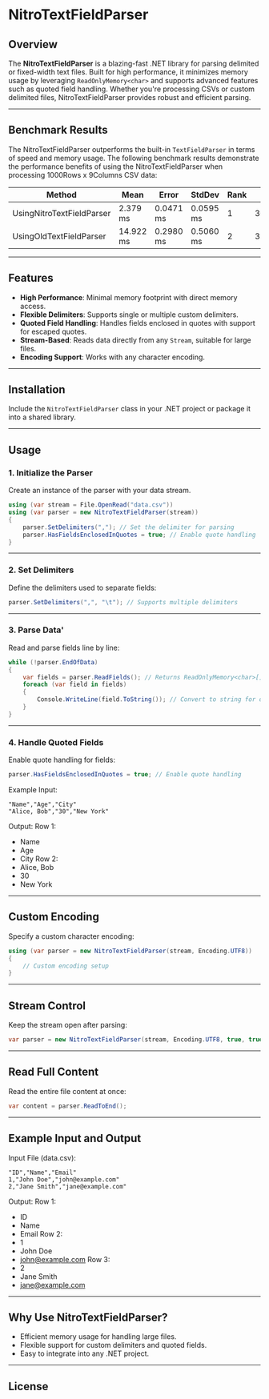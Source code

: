 # NitroTextFieldParser

## Overview
The **NitroTextFieldParser** is a blazing-fast .NET library for parsing delimited or fixed-width text files. Built for high performance, it minimizes memory usage by leveraging `ReadOnlyMemory<char>` and supports advanced features such as quoted field handling. Whether you're processing CSVs or custom delimited files, NitroTextFieldParser provides robust and efficient parsing.

---

## Benchmark Results
The NitroTextFieldParser outperforms the built-in `TextFieldParser` in terms of speed and memory usage. The following benchmark results demonstrate the performance benefits of using the NitroTextFieldParser when processing 1000Rows x 9Columns CSV data:

| Method       | Mean      | Error       | StdDev       | Rank       | Gen0       | Gen1       | Allocated       |
|-----------------|----------------|----------------|----------------|----------------|----------------|----------------|----------------|
| UsingNitroTextFieldParser | 2.379 ms | 0.0471 ms | 0.0595 ms | 1 | 308.5938 | 125.0000 | 1386.23 KB |
| UsingOldTextFieldParser | 14.922 ms | 0.2980 ms | 0.5060 ms | 2 | 3312.5000 | 437.5000 | 12790.58 KB |

---

## Features
- **High Performance**: Minimal memory footprint with direct memory access.
- **Flexible Delimiters**: Supports single or multiple custom delimiters.
- **Quoted Field Handling**: Handles fields enclosed in quotes with support for escaped quotes.
- **Stream-Based**: Reads data directly from any `Stream`, suitable for large files.
- **Encoding Support**: Works with any character encoding.

---

## Installation
Include the `NitroTextFieldParser` class in your .NET project or package it into a shared library.

---

## Usage

### 1. Initialize the Parser
Create an instance of the parser with your data stream.

```csharp
using (var stream = File.OpenRead("data.csv"))
using (var parser = new NitroTextFieldParser(stream))
{
    parser.SetDelimiters(","); // Set the delimiter for parsing
    parser.HasFieldsEnclosedInQuotes = true; // Enable quote handling
}
```

---

### 2. Set Delimiters
Define the delimiters used to separate fields:

```csharp
parser.SetDelimiters(",", "\t"); // Supports multiple delimiters
```

---

### 3. Parse Data'
Read and parse fields line by line:
```csharp
while (!parser.EndOfData)
{
    var fields = parser.ReadFields(); // Returns ReadOnlyMemory<char>[] for efficient access
    foreach (var field in fields)
    {
        Console.WriteLine(field.ToString()); // Convert to string for display
    }
}
```

---

### 4. Handle Quoted Fields
Enable quote handling for fields:
```csharp
parser.HasFieldsEnclosedInQuotes = true; // Enable quote handling
```
Example Input:
```arduino
"Name","Age","City"
"Alice, Bob","30","New York"
```
Output:
Row 1:
- Name
- Age
- City
Row 2:
- Alice, Bob
- 30
- New York

---

## Custom Encoding
Specify a custom character encoding:
```csharp
using (var parser = new NitroTextFieldParser(stream, Encoding.UTF8))
{
    // Custom encoding setup
}
```

---

## Stream Control
Keep the stream open after parsing:

```csharp
var parser = new NitroTextFieldParser(stream, Encoding.UTF8, true, true);
```

---

## Read Full Content
Read the entire file content at once:
```csharp
var content = parser.ReadToEnd();
```

---

## Example Input and Output
Input File (data.csv):

```csv
"ID","Name","Email"
1,"John Doe","john@example.com"
2,"Jane Smith","jane@example.com"
```
Output:
Row 1:
- ID
- Name
- Email
Row 2:
- 1
- John Doe
- john@example.com
Row 3:
- 2
- Jane Smith
- jane@example.com

---

## Why Use NitroTextFieldParser?
- Efficient memory usage for handling large files.
- Flexible support for custom delimiters and quoted fields.
- Easy to integrate into any .NET project.

---

## License

